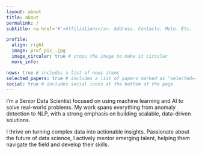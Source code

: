 ```yaml
---
layout: about
title: about
permalink: /
subtitle: <a href='#'>Affiliations</a>. Address. Contacts. Moto. Etc.

profile:
  align: right
  image: prof_pic_.jpg
  image_circular: true # crops the image to make it circular
  more_info:

news: true # includes a list of news items
selected_papers: true # includes a list of papers marked as "selected={true}"
social: true # includes social icons at the bottom of the page
---
```


I’m a Senior Data Scientist focused on using machine learning and AI to solve real-world problems. My work spans everything from anomaly detection to NLP, with a strong emphasis on building scalable, data-driven solutions.

I thrive on turning complex data into actionable insights. Passionate about the future of data science, I actively mentor emerging talent, helping them navigate the field and develop their skills.

